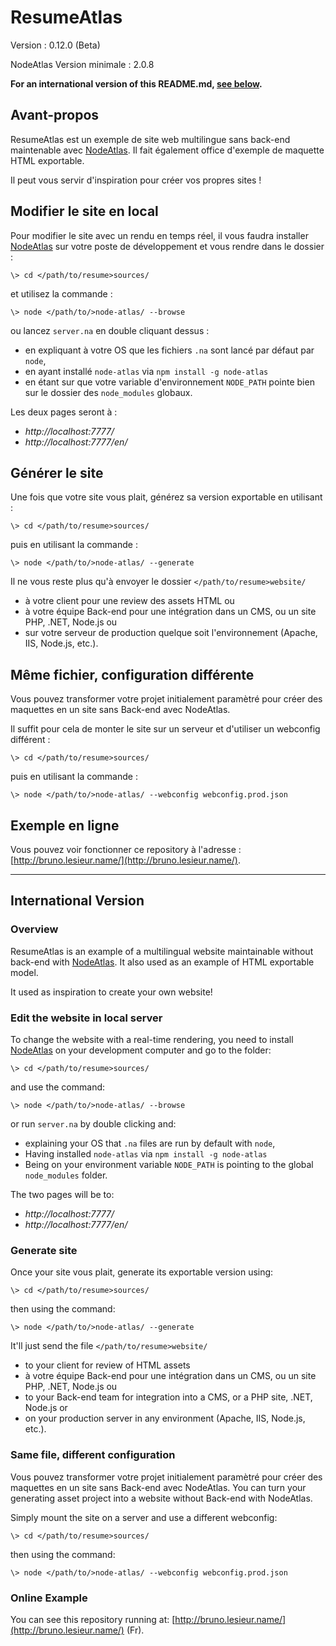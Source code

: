# ResumeAtlas #

Version : 0.12.0 (Beta)

NodeAtlas Version minimale : 2.0.8

**For an international version of this README.md, [see below](#international-version).**



## Avant-propos ##

ResumeAtlas est un exemple de site web multilingue sans back-end maintenable avec [NodeAtlas](http://node-atlas.js.org/). Il fait également office d'exemple de maquette HTML exportable.

Il peut vous servir d'inspiration pour créer vos propres sites !



## Modifier le site en local ##

Pour modifier le site avec un rendu en temps réel, il vous faudra installer [NodeAtlas](http://node-atlas.js.org/) sur votre poste de développement et vous rendre dans le dossier :

```
\> cd </path/to/resume>sources/
```

et utilisez la commande :

```
\> node </path/to/>node-atlas/ --browse
```

ou lancez `server.na` en double cliquant dessus :
- en expliquant à votre OS que les fichiers `.na` sont lancé par défaut par `node`,
- en ayant installé `node-atlas` via `npm install -g node-atlas`
- en étant sur que votre variable d'environnement `NODE_PATH` pointe bien sur le dossier des `node_modules` globaux.

Les deux pages seront à :

- *http://localhost:7777/*
- *http://localhost:7777/en/*



## Générer le site ##

Une fois que votre site vous plait, générez sa version exportable en utilisant :

```
\> cd </path/to/resume>sources/
```

puis en utilisant la commande :

```
\> node </path/to/>node-atlas/ --generate
```

Il ne vous reste plus qu'à envoyer le dossier `</path/to/resume>website/` 
- à votre client pour une review des assets HTML ou
- à votre équipe Back-end pour une intégration dans un CMS, ou un site PHP, .NET, Node.js ou
- sur votre serveur de production quelque soit l'environnement (Apache, IIS, Node.js, etc.).



## Même fichier, configuration différente ##

Vous pouvez transformer votre projet initialement paramètré pour créer des maquettes en un site sans Back-end avec NodeAtlas.

Il suffit pour cela de monter le site sur un serveur et d'utiliser un webconfig différent :


```
\> cd </path/to/resume>sources/
```

puis en utilisant la commande :

```
\> node </path/to/>node-atlas/ --webconfig webconfig.prod.json
```


## Exemple en ligne ##

Vous pouvez voir fonctionner ce repository à l'adresse : [http://bruno.lesieur.name/](http://bruno.lesieur.name/).


-----


## International Version ##

### Overview ###

ResumeAtlas is an example of a multilingual website maintainable without back-end with [NodeAtlas](http://node-atlas.js.org/). It also used as an example of HTML exportable model.

It used as inspiration to create your own website!



### Edit the website in local server ###

To change the website with a real-time rendering, you need to install [NodeAtlas](http://node-atlas.js.org/) on your development computer and go to the folder:

```
\> cd </path/to/resume>sources/
```

and use the command:

```
\> node </path/to/>node-atlas/ --browse
```

or run `server.na` by double clicking and:
- explaining your OS that `.na` files are run by default with `node`,
- Having installed `node-atlas` via `npm install -g node-atlas`
- Being on your environment variable `NODE_PATH` is pointing to the global `node_modules` folder.

The two pages will be to:

- *http://localhost:7777/*
- *http://localhost:7777/en/*



### Generate site ###

Once your site vous plait, generate its exportable version using:

```
\> cd </path/to/resume>sources/
```

then using the command:

```
\> node </path/to/>node-atlas/ --generate
```

It'll just send the file `</path/to/resume>website/` 
- to your client for review of HTML assets
- à votre équipe Back-end pour une intégration dans un CMS, ou un site PHP, .NET, Node.js ou
- to your Back-end team for integration into a CMS, or a PHP site, .NET, Node.js or
- on your production server in any environment (Apache, IIS, Node.js, etc.).



### Same file, different configuration ###

Vous pouvez transformer votre projet initialement paramètré pour créer des maquettes en un site sans Back-end avec NodeAtlas.
You can turn your generating asset project into a website without Back-end with NodeAtlas.

Simply mount the site on a server and use a different webconfig:


```
\> cd </path/to/resume>sources/
```

then using the command:

```
\> node </path/to/>node-atlas/ --webconfig webconfig.prod.json
```


### Online Example ###

You can see this repository running at: [http://bruno.lesieur.name/](http://bruno.lesieur.name/) (Fr).